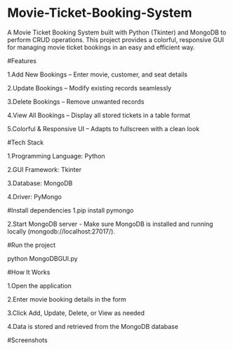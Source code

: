 # Movie-Ticket-Booking-System
A Movie Ticket Booking System built with Python (Tkinter) and MongoDB to perform CRUD operations. This project provides a colorful, responsive GUI for managing movie ticket bookings in an easy and efficient way.

#Features

1.Add New Bookings – Enter movie, customer, and seat details

2.Update Bookings – Modify existing records seamlessly

3.Delete Bookings – Remove unwanted records

4.View All Bookings – Display all stored tickets in a table format

5.Colorful & Responsive UI – Adapts to fullscreen with a clean look

#Tech Stack

1.Programming Language: Python

2.GUI Framework: Tkinter

3.Database: MongoDB

4.Driver: PyMongo

#Install dependencies
1.pip install pymongo

2.Start MongoDB server -
Make sure MongoDB is installed and running locally (mongodb://localhost:27017/).

#Run the project

python MongoDBGUI.py

#How It Works

1.Open the application

2.Enter movie booking details in the form

3.Click Add, Update, Delete, or View as needed

4.Data is stored and retrieved from the MongoDB database

#Screenshots









